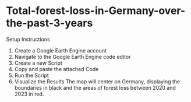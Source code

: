 # Total-forest-loss-in-Germany-over-the-past-3-years
Setup Instructions
1. Create a Google Earth Engine account
2. Navigate to the Google Earth Engine code editor
3. Create a new Script
4. Copy and paste the attached Code
5. Run the Script
6. Visualize the Results
The map will center on Germany, displaying the boundaries in black and the areas of forest loss between 2020 and 2023 in red.
